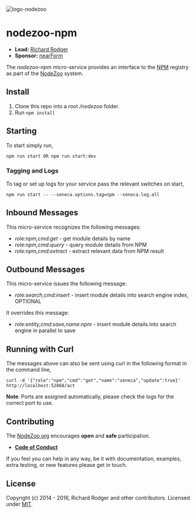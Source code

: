 ![logo-nodezoo][Logo]

# nodezoo-npm

- __Lead:__ [Richard Rodger][Lead]
- __Sponsor:__ [nearForm][]

The _nodezoo-npm_ micro-service provides an interface to the
[NPM][] registry as part of the [NodeZoo][] system.

## Install
1. Clone this repo into a root _/nodezoo_ folder.
2. Run `npm install`

## Starting
To start simply run,

```
npm run start OR npm run start:dev
```

### Tagging and Logs
To tag or set up logs for your service pass the relevant switches on start,

```
npm run start -- --seneca.options.tag=npm --seneca.log.all
```

## Inbound Messages
This micro-service recognizes the following messages:

   * _role:npm,cmd:get_ - get module details by name
   * _role:npm,cmd:query_ - query module details from NPM
   * _role:npm,cmd:extract_ - extract relevant data from NPM result

## Outbound Messages
This micro-service issues the following message:

   * _role:search,cmd:insert_ - insert module details into search engine index, OPTIONAL

It overrides this message:

   * _role:entity,cmd:save,name:npm_ - insert module details into search engine in parallel to save

## Running with Curl
The messages above can also be sent using curl in the following format in the command line,

```
curl -d '{"role":"npm","cmd":"get","name":"seneca","update":true}' http://localhost:52868/act
```
__Note__: Ports are assigned automatically, please check the logs for the correct port to use.

## Contributing
The [NodeZoo org][] encourages __open__ and __safe__ participation.

- __[Code of Conduct][CoC]__

If you feel you can help in any way, be it with documentation, examples, extra testing, or new
features please get in touch.

## License
Copyright (c) 2014 - 2016, Richard Rodger and other contributors.
Licensed under [MIT][].

[CoC]: https://github.com/nodezoo/nodezoo-org/blob/master/CoC.md
[Logo]: https://github.com/nodezoo/nodezoo-org/blob/master/assets/logo-nodezoo.png
[NPM]: http://npmjs.org
[NodeZoo]: https://github.com/rjrodger/nodezoo
[nearForm]: http://nearform.com
[Lead]: https://github.com/rjrodger
[NodeZoo org]: https://github.com/nodezoo
[MIT]: ./LICENSE
